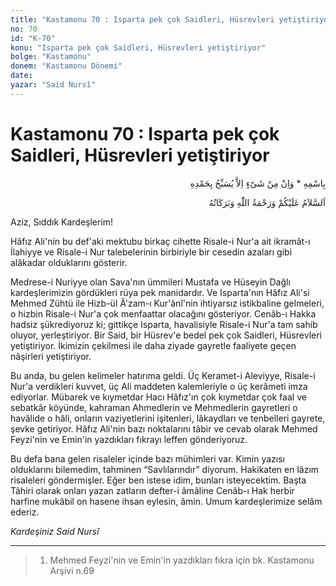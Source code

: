 ```yaml
---
title: "Kastamonu 70 : Isparta pek çok Saidleri, Hüsrevleri yetiştiriyor"
no: 70
id: "K-70"
konu: "Isparta pek çok Saidleri, Hüsrevleri yetiştiriyor"
bolge: "Kastamonu"
donem: "Kastamonu Dönemi"
date: 
yazar: "Said Nursî"
---
```


# Kastamonu 70 : Isparta pek çok Saidleri, Hüsrevleri yetiştiriyor

<p class="arabic" dir="rtl" title="Meal: “O’nun adıyla” * “Hiçbir şey yoktur ki O'nu hamd ile tesbih etmesin” [İsrâ Suresi, 17:44]">بِاسْمِهِ * وَاِنْ مِنْ شَىْءٍ اِلاَّ يُسَبِّحُ بِحَمْدِهِ</p>

<p class="arabic" dir="rtl" title="Meal: “Allah’ın selâmı, rahmeti ve bereketleri, üzerinize olsun.”">اَلسَّلاَمُ عَلَيْكُمْ وَرَحْمَةُ اللّٰهِ وَبَرَكَاتُهُ</p>

Aziz, Sıddık Kardeşlerim!

Hâfız Ali'nin bu def'aki mektubu birkaç cihette Risale-i Nur'a ait ikramât-ı İlahiyye ve Risale-i Nur talebelerinin birbiriyle bir cesedin azaları gibi alâkadar olduklarını gösterir.

Medrese-i Nuriyye olan Sava'nın ümmileri Mustafa ve Hüseyin Dağlı kardeşlerimizin gördükleri rüya pek manidardır. Ve Isparta'nın Hâfız Ali'si Mehmed Zühtü ile Hizb-ül Â'zam-ı Kur'ânî'nin ihtiyarsız istikbaline gelmeleri, o hizbin Risale-i Nur'a çok menfaattar olacağını gösteriyor. Cenâb-ı Hakka hadsiz şükrediyoruz ki; gittikçe Isparta, havalisiyle Risale-i Nur'a tam sahib oluyor, yerleştiriyor. Bir Said, bir Hüsrev'e bedel pek çok Saidleri, Hüsrevleri yetiştiriyor. İkimizin çekilmesi ile daha ziyade gayretle faaliyete geçen nâşirleri yetiştiriyor.

Bu anda, bu gelen kelimeler hatırıma geldi. Üç Keramet-i Aleviyye, Risale-i Nur'a verdikleri kuvvet, üç Ali maddeten kalemleriyle o üç kerâmeti imza ediyorlar. Mübarek ve kıymetdar Hacı Hâfız'ın çok kıymetdar çok faal ve sebatkâr köyünde, kahraman Ahmedlerin ve Mehmedlerin gayretleri o havâlide o hâli, onların vaziyetlerini işitenleri, lâkaydları ve tenbelleri gayrete, şevke getiriyor. Hâfız Ali'nin bazı noktalarını tâbir ve cevab olarak Mehmed Feyzi'nin ve Emin'in yazdıkları fıkrayı leffen gönderiyoruz.

Bu defa bana gelen risaleler içinde bazı mühimleri var. Kimin yazısı olduklarını bilemedim, tahminen “Savlılarındır” diyorum. Hakikaten en lâzım risaleleri göndermişler. Eğer ben istese idim, bunları isteyecektim. Başta Tâhiri olarak onları yazan zatların defter-i âmâline Cenâb-ı Hak herbir harfine mukâbil on hasene ihsan eylesin, âmin. Umum kardeşlerimize selâm ederiz.

*Kardeşiniz*
*Said Nursî*

***

> 1. Mehmed Feyzi'nin ve Emin'in yazdıkları fıkra için bk. Kastamonu Arşivi n.69
